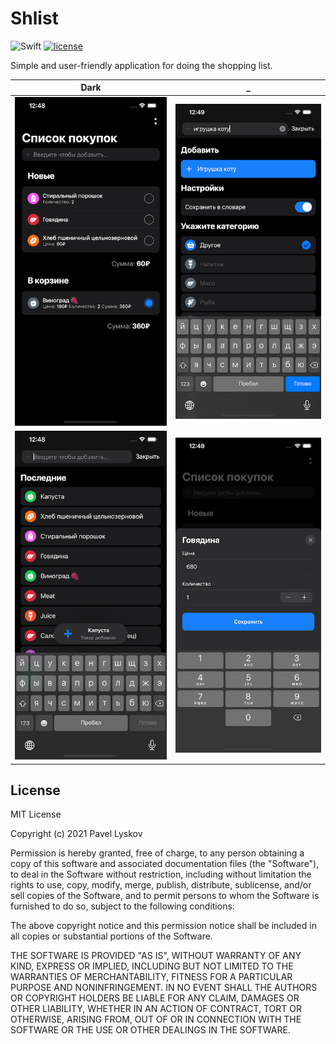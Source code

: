 # Shlist

![Swift](https://img.shields.io/badge/swift-5.3-orange.svg?style=for-the-badge)
[![license](https://img.shields.io/github/license/pointspy/shlist?style=flat-square)](https://github.com/sgr-ksmt/FireTodo/blob/master/LICENSE)

Simple and user-friendly application for doing the shopping list.

| Dark                      | _                          | 
| -------------------------- | -------------------------- |
| ![](/images/shlist1.png)  | ![](/images/shlist3.png)  | 
| ![](/images/shlist2.png)  | ![](/images/shlist4.png)  | 


## License

MIT License

Copyright (c) 2021 Pavel Lyskov

Permission is hereby granted, free of charge, to any person obtaining a copy
of this software and associated documentation files (the "Software"), to deal
in the Software without restriction, including without limitation the rights
to use, copy, modify, merge, publish, distribute, sublicense, and/or sell
copies of the Software, and to permit persons to whom the Software is
furnished to do so, subject to the following conditions:

The above copyright notice and this permission notice shall be included in all
copies or substantial portions of the Software.

THE SOFTWARE IS PROVIDED "AS IS", WITHOUT WARRANTY OF ANY KIND, EXPRESS OR
IMPLIED, INCLUDING BUT NOT LIMITED TO THE WARRANTIES OF MERCHANTABILITY,
FITNESS FOR A PARTICULAR PURPOSE AND NONINFRINGEMENT. IN NO EVENT SHALL THE
AUTHORS OR COPYRIGHT HOLDERS BE LIABLE FOR ANY CLAIM, DAMAGES OR OTHER
LIABILITY, WHETHER IN AN ACTION OF CONTRACT, TORT OR OTHERWISE, ARISING FROM,
OUT OF OR IN CONNECTION WITH THE SOFTWARE OR THE USE OR OTHER DEALINGS IN THE
SOFTWARE.
